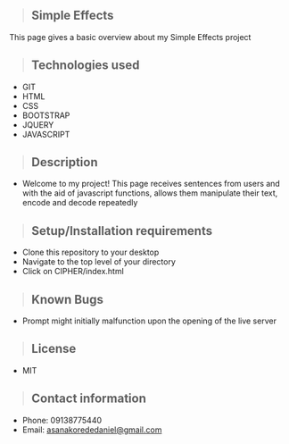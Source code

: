 >## Simple Effects

This page gives a basic overview about my Simple Effects project

>## Technologies used

* GIT
* HTML
* CSS
* BOOTSTRAP
* JQUERY
* JAVASCRIPT

>## Description

* Welcome to my project! This page receives sentences from users and with the aid of javascript functions, allows them manipulate their text, encode and decode repeatedly

>## Setup/Installation requirements

* Clone this repository to your desktop
* Navigate to the top level of your directory
* Click on CIPHER/index.html

>## Known Bugs

* Prompt might initially malfunction upon the opening of the live server


>## License

* MIT


>## Contact information
* Phone: 09138775440
* Email: asanakorededaniel@gmail.com
